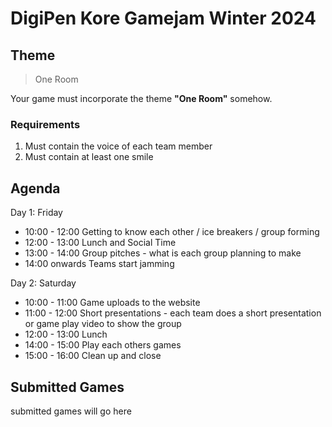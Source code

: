 # DigiPen Kore Gamejam Winter 2024

## Theme

> One Room

Your game must incorporate the theme **"One Room"** somehow.

### Requirements

1. Must contain the voice of each team member
2. Must contain at least one smile

## Agenda

Day 1: Friday
* 10:00 - 12:00  Getting to know each other / ice breakers / group forming
* 12:00 - 13:00  Lunch and Social Time
* 13:00 - 14:00  Group pitches - what is each group planning to make
* 14:00 onwards  Teams start jamming
 
Day 2: Saturday
* 10:00 - 11:00 Game uploads to the website
* 11:00 - 12:00 Short presentations - each team does a short presentation or game play video to show the group
* 12:00 - 13:00 Lunch
* 14:00 - 15:00 Play each others games
* 15:00 - 16:00 Clean up and close

## Submitted Games

submitted games will go here

